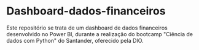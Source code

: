 # Dashboard-dados-financeiros
Este repositório se trata de um dashboard de dados financeiros desenvolvido no Power BI, durante a realização do bootcamp "Ciência de dados com Python" do Santander, oferecido pela DIO.
